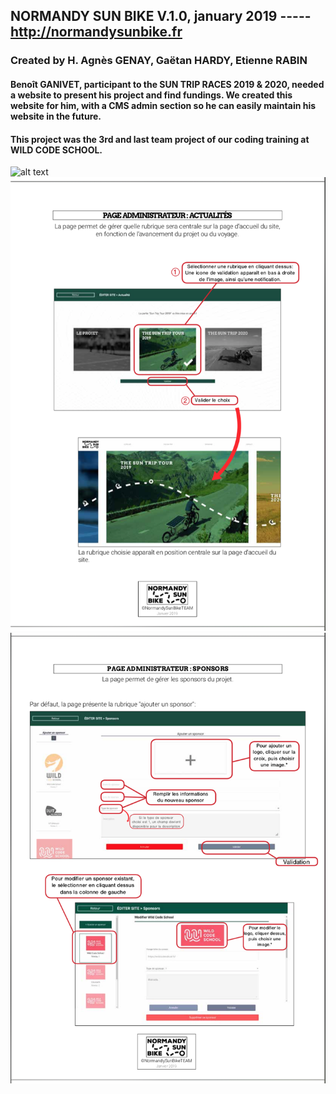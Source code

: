 ## NORMANDY SUN BIKE  V.1.0, january 2019  -----   http://normandysunbike.fr

### Created by H. Agnès GENAY, Gaëtan HARDY, Etienne RABIN

#### Benoît GANIVET, participant to the SUN TRIP RACES 2019 & 2020, needed a website to present his project and find fundings. We created this website for him, with a CMS admin section so he can easily maintain his website in the future.

#### This project was the 3rd and last team project of our coding training at WILD CODE SCHOOL. 



![alt text](./src/assets/landingScreen.png)
![alt text](./src/assets/userNotice_screen2.png) ![alt text](./src/assets/userNotice_screen3.png) 










